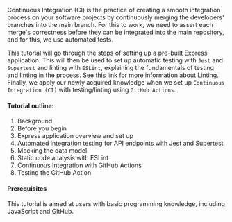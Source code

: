 Continuous Integration (CI) is the practice of creating a smooth integration process on your software projects by continuously merging the developers' branches into the main branch. For this to work, we need to assert each merge's correctness before they can be integrated into the main repository, and for this, we use automated tests.   

This tutorial will go through the steps of setting up a pre-built Express application. This will then be used to set up automatic testing with `Jest` and `Supertest` and linting with `ESLint`, explaining the fundamentals of testing and linting in the process. See [this link](https://eslint.org/) for more information about Linting. Finally, we apply our newly acquired knowledge when we set up `Continuous Integration (CI)` with testing/linting using `GitHub Actions`.

#### Tutorial outline:
1. Background
2. Before you begin
3. Express application overview and set up
4. Automated integration testing for API endpoints with Jest and Supertest
5. Mocking the data model
6. Static code analysis with ESLint
7. Continuous Integration with GitHub Actions
8. Testing the GitHub Action

#### Prerequisites

This tutorial is aimed at users with basic programming knowledge, including JavaScript and GitHub.